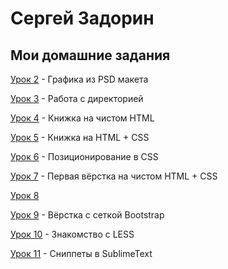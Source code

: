 # Сергей Задорин
## Мои домашние задания

[Урок 2](zadorinserj.github.io/lesson_2/) - Графика из PSD макета


[Урок 3](zadorinserj.github.io/lesson_3/) - Работа с директорией


[Урок 4](zadorinserj.github.io/lesson_4/) - Книжка на чистом HTML


[Урок 5](zadorinserj.github.io/lesson_5/) - Книжка на HTML + CSS


[Урок 6](zadorinserj.github.io/lesson_6/) - Позиционирование в CSS


[Урок 7](zadorinserj.github.io/lesson_7/first_site/src/index.html) - Первая вёрстка на чистом HTML + CSS


[Урок 8]("")


[Урок 9](zadorinserj.github.io/lesson_9/first_site/src/index.html) - Вёрстка с сеткой Bootstrap


[Урок 10](zadorinserj.github.io/lesson_10/) - Знакомство с LESS


[Урок 11](zadorinserj.github.io/lesson_11/) - Сниппеты в SublimeText


